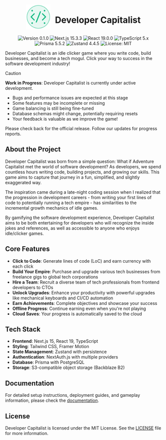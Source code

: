 <div align="center">
  <img src="/public/code-icon.svg" alt="Developer Capitalist Logo" width="80" style="display: inline-block; vertical-align: middle;" />
  <h1 style="display: inline-block; vertical-align: middle; margin-left: 10px;">Developer Capitalist</h1>
</div>

<p align="center">
  <img src="https://img.shields.io/badge/version-0.1.0-blue" alt="Version 0.1.0" />
  <img src="https://img.shields.io/badge/Next.js-15.3.3-black" alt="Next.js 15.3.3" />
  <img src="https://img.shields.io/badge/React-19.0.0-61DAFB" alt="React 19.0.0" />
  <img src="https://img.shields.io/badge/TypeScript-5.x-3178C6" alt="TypeScript 5.x" />
  <img src="https://img.shields.io/badge/Prisma-5.5.2-2D3748" alt="Prisma 5.5.2" />
  <img src="https://img.shields.io/badge/Zustand-4.4.5-brown" alt="Zustand 4.4.5" />
  <img src="https://img.shields.io/badge/license-MIT-green" alt="License: MIT" />
</p>

Developer Capitalist is an idle clicker game where you write code, build businesses, and become a tech mogul. Click your way to success in the software development industry!

> [!CAUTION]
> **Work in Progress**: Developer Capitalist is currently under active development.
> - Bugs and performance issues are expected at this stage
> - Some features may be incomplete or missing
> - Game balancing is still being fine-tuned
> - Database schemas might change, potentially requiring resets
> - Your feedback is valuable as we improve the game!
>
> Please check back for the official release. Follow our updates for progress reports.

## About the Project

Developer Capitalist was born from a simple question: What if Adventure Capitalist met the world of software development? As developers, we spend countless hours writing code, building projects, and growing our skills. This game aims to capture that journey in a fun, simplified, and slightly exaggerated way.

The inspiration came during a late-night coding session when I realized that the progression in development careers - from writing your first lines of code to potentially running a tech empire - has similarities to the incremental growth mechanics of idle games.

By gamifying the software development experience, Developer Capitalist aims to be both entertaining for developers who will recognize the inside jokes and references, as well as accessible to anyone who enjoys idle/clicker games.

## Core Features

- **Click to Code**: Generate lines of code (LoC) and earn currency with each click
- **Build Your Empire**: Purchase and upgrade various tech businesses from freelance gigs to global tech corporations
- **Hire a Team**: Recruit a diverse team of tech professionals from frontend developers to CTOs
- **Unlock Upgrades**: Enhance your productivity with powerful upgrades like mechanical keyboards and CI/CD automation
- **Earn Achievements**: Complete objectives and showcase your success
- **Offline Progress**: Continue earning even when you're not playing
- **Cloud Saves**: Your progress is automatically saved to the cloud

## Tech Stack

- **Frontend**: Next.js 15, React 19, TypeScript
- **Styling**: Tailwind CSS, Framer Motion
- **State Management**: Zustand with persistence
- **Authentication**: NextAuth.js with multiple providers
- **Database**: Prisma with PostgreSQL
- **Storage**: S3-compatible object storage (Backblaze B2)

## Documentation

For detailed setup instructions, deployment guides, and gameplay information, please check the [documentation](/docs/README.md).

## License

Developer Capitalist is licensed under the MIT License. See the [LICENSE](/LICENSE) file for more information.
